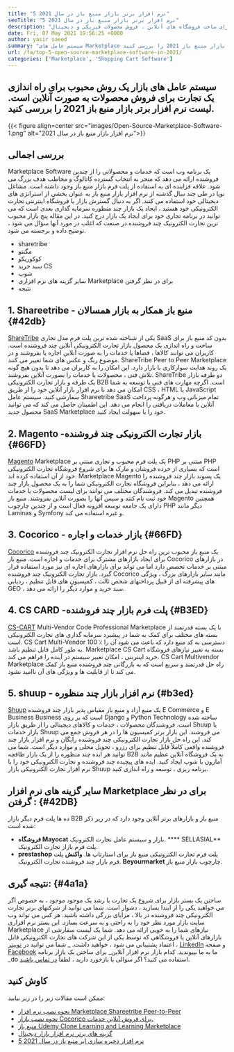 ```yaml
---
title: "5 نرم افزار برتر بازار منبع باز در سال 2021" 
seoTitle: "5 نرم افزار برتر بازار منبع باز در سال 2021" 
description: "پلتفرم های برتر تجارت الکترونیکی خودآموزی چند فروشنده بازار باز برای ساخت فروشگاه های آنلاین ، فروش محصولات فیزیکی و دیجیتال." 
date: Fri, 07 May 2021 19:56:25 +0000
author: yasir saeed
summary: "سیستم عامل های Marketplace یک روش محبوب برای ایجاد یک تجارت برای فروش محصولات به صورت آنلاین است. لیست نرم افزار برتر بازار منبع باز 2021 را بررسی کنید." 
url: /fa/top-5-open-source-marketplace-software-in-2021/
categories: ['Marketplace', 'Shopping Cart Software']
---
```


## سیستم عامل های بازار یک روش محبوب برای راه اندازی یک تجارت برای فروش محصولات به صورت آنلاین است. لیست نرم افزار برتر بازار منبع باز 2021 را بررسی کنید.

{{< figure align=center src="images/Open-Source-Marketplace-Software-1.png" alt="نرم افزار بازار منبع باز در سال 2021">}}


## **بررسی اجمالی**
Marketplace Software یک برنامه وب است که خدمات و محصولاتی را از چندین فروشنده ارائه می دهد که منجر به انتخاب گسترده کاتالوگ و مخاطب هدف بزرگ می شود. علاقه فزاینده ای به استفاده از پلت فرم بازار منبع باز وجود داشته است. مشاغل نوپا در طی چند سال گذشته از نرم افزار بازار منبع باز به عنوان بخشی از استراتژی های دیجیتالی خود استفاده می کنند. اگر به دنبال گسترش بازار یا فروشگاه اینترنتی تجارت الکترونیکی خود هستید ، ایجاد یک بازار چند منظوره سرمایه گذاری بعدی است که می توانید در برنامه تجاری خود برای ایجاد یک بازار درج کنید.
در این مقاله پنج بازار محبوب ترین تجارت الکترونیک چند فروشنده در صنعت که اغلب در مورد آنها سؤال می شود ، توضیح داده و برجسته می شود.
  * sharetribe
  * مگنتو
  * کوکوریکو
  * سبد خرید CS
  * شوپ
  * سایر گزینه های نرم افزاری Marketplace برای در نظر گرفتن
  * نتیجه

## 1. **Shareetribe  **- منبع باز**   همکار به بازار همسالان**   {#42db}
[ShareTribe][1] یکی از شناخته شده ترین پلت فرم مدل تجاری SaaS بدون کد منبع باز برای ساخت و راه اندازی یک محصول بازار تجارت الکترونیکی آنلاین چند فروشنده است. کاربران می توانند کالاها ، فضاها یا خدمات را به صورت آنلاین اجاره یا بفروشند و در موضوع رنگ و عکس های شما تغییر می کنند. ShareTribe Peer to Peer Marketplace یک روند هدایت سوارکاری با بازار دارد. این امکان را به کاربران می دهد تا بدون هیچ گونه تلاش فنی ، محصولات یا خدمات را بصورت آنلاین بفروشند. ShareTribe دو طرفه بازار یک طرفه و بازار تجارت الکترونیکی B2B است.
اگرچه مهارت های فنی یا توسعه به شما امکان می دهد تا نرم افزار بازار آنلاین خود را از طریق CSS ، HTML یا JavaScript سفارشی کنید. سیستم عامل Shareetribe SaaS تمام میزبانی وب و هرگونه پرداخت آنلاین یا معاملات دریافتی را انجام می دهد. این اطمینان حاصل می کند که می توانید محصول جدید SaaS Marketplace خود را با سهولت ایجاد کنید.

## 2.  **Magento** -بازار تجارت الکترونیکی چند فروشنده   {#66FD}
[Magento][2] Marketplace یک پلت فرم محبوب و تجاری مبتنی بر PHP مبتنی بر PHP است که بسیاری از خرده فروشان و مارک ها برای شروع فروشگاه تجارت الکترونیکی خود از آن استفاده کرده اند. Marketplace Magento یک پسوند بازار چند فروشنده را ارائه می دهد ، بنابراین فروشگاه تجارت الکترونیکی شما را به یک محصول بازار چند فروشنده تبدیل می کند. فروشندگان مختلف می توانند برای لیست محصولات یا خدمات خود ثبت نام کنند و سپس آنها را بصورت آنلاین بفروشند. منبع باز Magento همچنین دارای یک جامعه توسعه افزونه فعال است و از چندین چارچوب PHP دیگر مانند Laminas و Symfony و غیره استفاده می کند.

## 3.  **Cocorico**  - بازار خدمات و اجاره   {#66FD}
[Cocorico][3] یک منبع باز محبوب ترین راه حل نرم افزار تجارت الکترونیک چند فروشنده برای ایجاد بازارهای مشترک برای خدمات و اجاره است. منبع باز Cocorico در بازارهای مبتنی بر خدمات تخصص دارد اما می تواند برای بازارهای اجاره ای نیز مورد استفاده قرار گیرد. بازار تجارت الکترونیک چند فروشنده Cocorico مانند سایر بازارهای بزرگ ، ویژگی های پیشرفته ای از قبیل پرداختهای شخص ثالث ، کمیسیون های قابل تنظیم ، ردیابی GEO ، سبد خرید و موارد دیگر را ارائه می دهد.

## 4.  **CS CARD** -پلت فرم بازار چند فروشنده   {#B3ED}
[CS-CART][4] Multi-Vendor Code Professional Marketplace با یک بسته قدرتمند از بسته های مختلف برای کمک به شما در پیشبرد سرمایه گذاری های تجارت الکترونیکی است. CS Cart Multi-Vendor 100 ٪ دسترسی به کد منبع دارد که باعث می شود آن را به طور کامل قابل تنظیم باشد. Marketplace CS Cart بسته به تغییر نیازهای فروشگاه خرید اینترنتی ، امکان تغییر سیستم در آینده را فراهم می کند. CS Cart Multivendor Marketplace راه حل قدرتمند و سریع است که به بازرگانی چند فروشنده منبع باز کمک می کند تا از قابلیت ها و ویژگی های آن ناامید نشود.

## 5.  **shuup**  - نرم افزار بازار چند منظوره   {#b3ed}
[Shuup][5] یک منبع آزاد و منبع باز مقیاس پذیر بازار چند فروشنده E Commerce و E Business Business است که بر روی Django و Python Technology ساخته شده است. فروشندگان محصولات ، خدمات و کالاهای دیجیتالی را از طریق بازار Shuup یا بازار خدمات Shuup می فروشند. این بازار برتر کمیسیون ها را در هر فروش جمع می کند. این راه حل بازار تجارت الکترونیکی چند فروشنده رایگان و نرم افزار بازار چند فروشنده واقعی کاملاً قابل تنظیم برای رزرو ، تحویل محلی و موارد دیگر است. شما می توانید هر ایده چند منظوره را از یک بازار طاقچه B2B به یک فروشگاه آنلاین عظیم مانند آمازون با شوپ ایجاد کنید. ایده های پیچیده چند فروشنده و تجارت الکترونیکی خود را با نرم افزار تجارت الکترونیکی بازار Shuup برنامه ریزی ، توسعه و راه اندازی کنید.

##  **سایر گزینه های نرم افزار Marketplace برای در نظر گرفتن** :   {#42DB}
ده ها پلت فرم دیگر بازار B2B منبع باز و بازارهای برتر آنلاین وجود دارد که در زیر ذکر شده است:
  * **فروشگاه Mayocat**  بازار و سیستم عامل تجارت الکترونیک.
   ****  SELLASIAL** پلت فرم بازار تجارت الکترونیک.
  * **prestashop**  پلت فرم تجارت الکترونیکی منبع باز برای استارتاپ ها.
   **واکنش**  پلت فرم بازار چند فروشنده تجارت الکترونیک.
   **Beyourmarket**  چارچوب بازار منبع باز.

##  **نتیجه گیری:**    {#4a1a}
ساختن یک بستر بازار برای شروع یک تجارت یا رشد یک موجود موجود ، به خصوص اگر می خواهید یکی را از ابتدا بسازید ، دشوار است. شما می توانید از شرکتهای برتر تجارت الکترونیکی چند فروشنده در بالا ، مزایای بزرگی داشته باشید. هر کس می تواند وب سایت بازار مورد نظر خود را به راحتی و به سرعت بسازد. این بستر نرم افزاری Marketplace نیازهای شما را به خوبی ارائه می دهد. شما یک لیست سفارشی از بازارهای آنلاین یا فروشگاهی که توسط یکی از این شرکت های تجارت الکترونیکی قابل اعتماد پشتیبانی می شود ، خواهید داشت.
_ شما می توانید در [توییتر][6] ، [LinkedIn][7] و صفحه [Facebook][8] ما به ما بپیوندید. کدام بازار نرم افزار آنلاین_ برای ساختن یک بازار برنامه _do استفاده می کنید؟ اگر سوالی یا بازخورد دارید ، لطفاً [در تماس باشید][9].

## کاوش کنید
ممکن است مقالات زیر را در زیر بیابید:
  * [نحوه نصب نرم افزار Marketplace Shareetribe Peer-to-Peer][10]
  * [نحوه نصب بازار Cocorico برای فروش آنلاین خدمات.][11]
  * [منبع باز Udemy Clone Learning and Learning Marketplace][12]
  * [گزینه های برتر نرم افزار بازار دیجیتال][13]
  * [5 نرم افزار ذخیره سازی ابر منبع باز در سال 2021][14]

  
[1]: https://www.sharetribe.com/
[2]: https://magento.com/
[3]: https://www.cocorico.io/en/
[4]: https://www.cs-cart.com/
[5]: https://www.shuup.com/
[6]: https://twitter.com/containerize_co
[7]: https://www.linkedin.com/company/containerize/
[8]: http://facebook.com/containerize
[9]: mailto:yasir.saeed@aspose.com
[10]: https://products.containerize.com/marketplace/sharetribe/
[11]: https://products.containerize.com/marketplace/cocorico/
[12]: https://products.containerize.com/marketplace/edurge/
[13]: https://products.containerize.com/marketplace/
[14]: https://blog.containerize.com/backup-and-sync-software/top-5-open-source-cloud-storage-software-in-2021/
